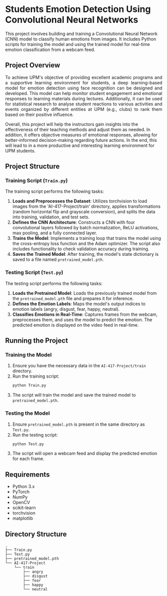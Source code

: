 # Students Emotion Detection Using Convolutional Neural Networks

This project involves building and training a Convolutional Neural Network (CNN) model to classify human emotions from images. It includes Python scripts for training the model and using the trained model for real-time emotion classification from a webcam feed.

## Project Overview
<p align="justify">
To achieve UPM's objective of providing excellent academic programs and a supportive learning environment for students, a deep learning-based model for emotion detection using face recognition can be designed and developed. This model can help monitor student engagement and emotional responses to learning materials during lectures. Additionally, it can be used for statistical research to analyse student reactions to various activities and events organized by different entities at UPM (e.g., clubs) to rank them based on their positive influence.

Overall, this project will help the instructors gain insights into the effectiveness of their teaching methods and adjust them as needed. In addition, it offers objective measures of emotional responses, allowing for better-informed decision-making regarding future actions. In the end, this will lead to in a more productive and interesting learning environment for UPM students.
</p>

## Project Structure
### Training Script (`Train.py`)
The training script performs the following tasks:

1. **Loads and Preprocesses the Dataset**: Utilizes torchvision to load images from the 'AI-417-Project/train' directory, applies transformations (random horizontal flip and grayscale conversion), and splits the data into training, validation, and test sets.
2. **Defines the CNN Architecture**: Constructs a CNN with four convolutional layers followed by batch normalization, ReLU activations, max pooling, and a fully connected layer.
3. **Trains the Model**: Implements a training loop that trains the model using the cross-entropy loss function and the Adam optimizer. The script also includes functionality to check validation accuracy during training.
4. **Saves the Trained Model**: After training, the model's state dictionary is saved to a file named `pretrained_model.pth`.

### Testing Script (`Test.py`)
The testing script performs the following tasks:

1. **Loads the Pretrained Model**: Loads the previously trained model from the `pretrained_model.pth` file and prepares it for inference.
2. **Defines the Emotion Labels**: Maps the model's output indices to emotion labels (angry, disgust, fear, happy, neutral).
3. **Classifies Emotions in Real-Time**: Captures frames from the webcam, preprocesses them, and uses the model to predict the emotion. The predicted emotion is displayed on the video feed in real-time.

## Running the Project

### Training the Model
1. Ensure you have the necessary data in the `AI-417-Project/train` directory.
2. Run the training script:
    ```bash
    python Train.py
    ```
3. The script will train the model and save the trained model to `pretrained_model.pth`.

### Testing the Model
1. Ensure `pretrained_model.pth` is present in the same directory as `Test.py`.
2. Run the testing script:
    ```bash
    python Test.py
    ```
3. The script will open a webcam feed and display the predicted emotion for each frame.

## Requirements
- Python 3.x
- PyTorch
- NumPy
- OpenCV
- scikit-learn
- torchvision
- matplotlib

## Directory Structure
```
.
├── Train.py
├── Test.py
├── pretrained_model.pth
└── AI-417-Project
    └── train
        ├── angry
        ├── disgust
        ├── fear
        ├── happy
        └── neutral
```
